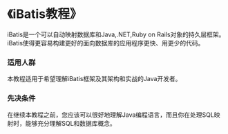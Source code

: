 《iBatis教程》
==============
 
iBatis是一个可以自动映射数据库和Java,.NET,Ruby on Rails对象的持久层框架。iBatis使得更容易构建更好的面向数据库的应用程序更快、用更少的代码。

### 适用人群 ###
本教程适用于希望理解iBatis框架及其架构和实战的Java开发者。
   

### 先决条件 ###
在继续本教程之前，您应该可以很好地理解Java编程语言，而且你在处理SQL映射时，能够充分理解SQL和数据库概念。
